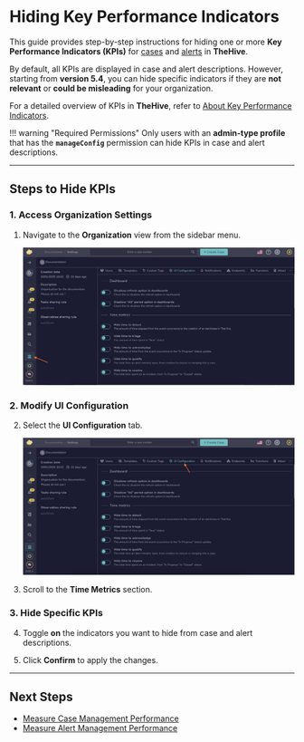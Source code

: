 # Hiding Key Performance Indicators

This guide provides step-by-step instructions for hiding one or more **Key Performance Indicators (KPIs)** for [cases](../analyst-corner/cases/about-cases.md) and [alerts](../analyst-corner/alerts/about-alerts.md) in **TheHive**.

By default, all KPIs are displayed in case and alert descriptions. However, starting from **version 5.4**, you can hide specific indicators if they are **not relevant** or **could be misleading** for your organization.

For a detailed overview of KPIs in **TheHive**, refer to [About Key Performance Indicators](about-key-performance-indicators.md).

!!! warning "Required Permissions"
    Only users with an **admin-type profile** that has the **`manageConfig`** permission can hide KPIs in case and alert descriptions.

---

## Steps to Hide KPIs

### 1. Access Organization Settings

1. Navigate to the **Organization** view from the sidebar menu.

    ![Organization view](../../images/user-guides/organization-view.png)

### 2. Modify UI Configuration

2. Select the **UI Configuration** tab.

    ![UI configuration](../../images/user-guides/organization-view-ui-configuration.png)

3. Scroll to the **Time Metrics** section.

### 3. Hide Specific KPIs

4. Toggle **on** the indicators you want to hide from case and alert descriptions.

5. Click **Confirm** to apply the changes.

---

## Next Steps

- [Measure Case Management Performance](measure-case-management-performance.md)
- [Measure Alert Management Performance](measure-alert-management-performance.md)
